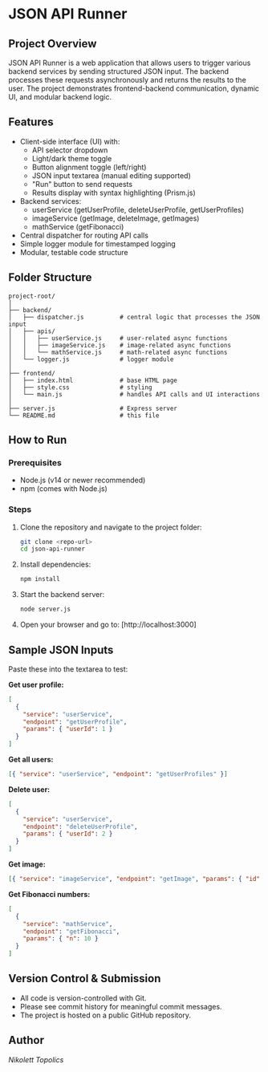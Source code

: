 # JSON API Runner

## Project Overview

JSON API Runner is a web application that allows users to trigger various backend services by sending structured JSON input. The backend processes these requests asynchronously and returns the results to the user. The project demonstrates frontend-backend communication, dynamic UI, and modular backend logic.

## Features

- Client-side interface (UI) with:
  - API selector dropdown
  - Light/dark theme toggle
  - Button alignment toggle (left/right)
  - JSON input textarea (manual editing supported)
  - "Run" button to send requests
  - Results display with syntax highlighting (Prism.js)
- Backend services:
  - userService (getUserProfile, deleteUserProfile, getUserProfiles)
  - imageService (getImage, deleteImage, getImages)
  - mathService (getFibonacci)
- Central dispatcher for routing API calls
- Simple logger module for timestamped logging
- Modular, testable code structure

## Folder Structure

```
project-root/
│
├── backend/
│   ├── dispatcher.js          # central logic that processes the JSON input
│   ├── apis/
│   │   ├── userService.js     # user-related async functions
│   │   ├── imageService.js    # image-related async functions
│   │   └── mathService.js     # math-related async functions
│   └── logger.js              # logger module
│
├── frontend/
│   ├── index.html             # base HTML page
│   ├── style.css              # styling
│   └── main.js                # handles API calls and UI interactions
│
├── server.js                  # Express server
└── README.md                  # this file
```

## How to Run

### Prerequisites

- Node.js (v14 or newer recommended)
- npm (comes with Node.js)

### Steps

1. Clone the repository and navigate to the project folder:
   ```bash
   git clone <repo-url>
   cd json-api-runner
   ```
2. Install dependencies:
   ```bash
   npm install
   ```
3. Start the backend server:
   ```bash
   node server.js
   ```
4. Open your browser and go to:
   [http://localhost:3000]

## Sample JSON Inputs

Paste these into the textarea to test:

**Get user profile:**

```json
[
  {
    "service": "userService",
    "endpoint": "getUserProfile",
    "params": { "userId": 1 }
  }
]
```

**Get all users:**

```json
[{ "service": "userService", "endpoint": "getUserProfiles" }]
```

**Delete user:**

```json
[
  {
    "service": "userService",
    "endpoint": "deleteUserProfile",
    "params": { "userId": 2 }
  }
]
```

**Get image:**

```json
[{ "service": "imageService", "endpoint": "getImage", "params": { "id": 1 } }]
```

**Get Fibonacci numbers:**

```json
[
  {
    "service": "mathService",
    "endpoint": "getFibonacci",
    "params": { "n": 10 }
  }
]
```

## Version Control & Submission

- All code is version-controlled with Git.
- Please see commit history for meaningful commit messages.
- The project is hosted on a public GitHub repository.

## Author

_Nikolett Topolics_
